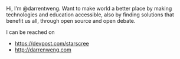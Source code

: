 Hi, I’m @darrentweng. Want to make world a better place by making technologies and education accessible, also by finding solutions that benefit us all, through open source and open debate.

I can be reached on
- https://devpost.com/starscree
- http://darrenweng.com
